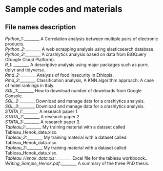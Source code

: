 # Sample codes and materials
## File names description

*Python_1:*________ A Correlation analysis between multiple pairs of electronic products.<br />
*Python_2:*________    A web scrapping analysis using elasticsearch database.<br />
*Python_3:*________     A crashlytics analysis based on data from BiGQuery (Google Cloud Platform).<br />
*R_1:* ________         A descriptive analysis using major packages such as purrr, dplyr and tidyverse.<br />
*Rmd_2:*________        Analysis of food insecurity in Ethiopia.<br />
*Rmd_3:*________        Classification analysis, A KNN algorithm approach: A case of hotel rankings in Italy.<br />
*SQL_1:*________        How to download number of downloads from Google Console.<br />
*SQL_2:*________       Download and manage data for a crashlytics analysis.<br />
*SQL_3:*________        Download and manage data for a crashlytics analysis.<br />
*STATA_1:*________      A research paper 1.<br />
*STATA_2:*________      A research paper 2.<br />
*STATA_3:*________      A research paper 3.<br />
*Tableau_1:*________    My training material with a dataset called Tableau_Henok_data.xlsx.<br />
*Tableau_2:*________    My training material with a dataset called Tableau_Henok_data.xlsx.<br />
*Tableau_3:*________    My training material with a dataset called Tableau_Henok_data.xlsx.<br />
*Tableau_Henok_data.xls:*________ Excel file for the tableau workboook..<br />
*Writing_Sample_Henok.pdf:*________ A summary of the three PhD thesis.<br />
